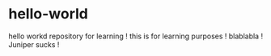 # hello-world
hello workd repository for learning
!
this is for learning purposes 
!
blablabla
!
Juniper sucks
!
